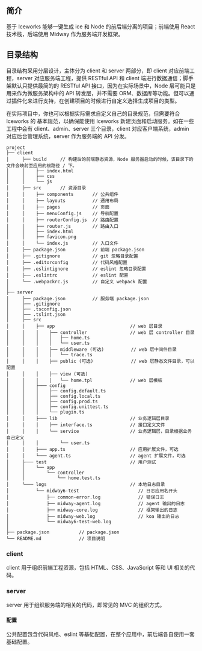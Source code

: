 ## 简介

基于 Iceworks 能够一键生成 ice 和 Node 的前后端分离的项目；前端使用 React 技术栈，后端使用 Midway 作为服务端开发框架。

## 目录结构

目录结构采用分层设计，主体分为 client 和 server 两部分，即 client 对应前端工程，server 对应服务端工程，提供 RESTful API 和 client 端进行数据通信；脚手架默认只提供最简的的 RESTful API 接口，因为在实际场景中，Node 层可能只是用来作为微服务架构中的 API 转发层，并不需要 ORM、数据库等功能。但可以通过插件化来进行支持，在创建项目的时候进行自定义选择生成项目的类型。

在实际项目中，你也可以根据实际需求自定义自己的目录规范，但需要符合 Iceworks 的 基本规范，以确保能使用 Iceworks 新建页面和启动服务。如在一些工程中会有 client、admin、server 三个目录，client 对应客户端系统，admin 对应后台管理系统，server 作为服务端的 API 分发。


```
project
├── client
│     ├── build     // 构建后的前端静态资源，Node 服务器启动的时候，该目录下的文件会映射至应用的根路径 / 下。
│     │    ├── index.html
│     │    ├── css
│     │    └── js
│     ├── src       // 资源目录
│     │    ├── components       // 公共组件
│     │    ├── layouts          // 通用布局
│     │    ├── pages            // 页面
│     │    ├── menuConfig.js    // 导航配置
│     │    ├── routerConfig.js  // 路由配置
│     │    ├── router.js        // 路由入口
│     │    ├── index.html
│     │    ├── favicon.png
│     │    └── index.js         // 入口文件
│     ├── package.json          // 前端 package.json
│     ├── .gitignore            // git 忽略目录配置
│     ├── .editorconfig         // 代码风格配置
│     ├── .eslintignore         // eslint 忽略目录配置
│     ├── .eslintrc             // eslint 配置
│     └── .webpackrc.js         // 自定义 webpack 配置
│
├── server
│     ├── package.json          // 服务端 package.json
│     ├── .gitignore
│     ├── .tsconfig.json
│     ├── .tslint.json
│     ├── src
│     │    ├── app                            // web 层目录
│     │    │    ├── controller                // web 层 controller 目录
│     │    │    │   ├── home.ts
│     │    │    │   └── user.ts
│     │    │    ├── middleware (可选)          // web 层中间件目录
│     │    │    │   └── trace.ts
│     │    │    ├── public (可选)              // web 层静态文件目录，可以配置
│     │    │    ├── view (可选)
│     │    │    │   └── home.tpl              // web 层模板
│     │    ├─── config
│     │    │    ├── config.default.ts
│     │    │    ├── config.local.ts
│     │    │    ├── config.prod.ts
│     │    │    ├── config.unittest.ts
│     │    │    └── plugin.ts
│     │    ├─── lib                           // 业务逻辑层目录
│     │    │    ├── interface.ts              // 接口定义文件
│     │    │    └── service                   // 业务逻辑层，目录根据业务自己定义
│     │    │        └── user.ts   
│     │    ├─── app.ts                        // 应用扩展文件，可选
│     │    └─── agent.ts                      // agent 扩展文件，可选
│     ├─── test                               // 用户测试
│     │    └── app
│     │        └── controller
│     │            └── home.test.ts
│     └─── logs                               // 本地日志目录
│          └── midway6-test                      // 日志应用名开头
│              ├── common-error.log              // 错误日志
│              ├── midway-agent.log              // agent 输出的日志
│              ├── midway-core.log               // 框架输出的日志
│              ├── midway-web.log                // koa 输出的日志
│              └── midway6-test-web.log
│
├── package.json           // package.json
└── README.md              // 项目说明
```

### client

client 用于组织前端工程资源，包括 HTML、CSS、JavaScript 等和 UI 相关的代码。

### server

server 用于组织服务端的相关的代码，即常见的 MVC 的组织方式。

#### 配置

公共配置包含代码风格、eslint 等基础配置，在整个应用中，前后端各自使用一套基础配置。
